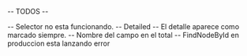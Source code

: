 -- TODOS --

-- Selector no esta funcionando.
-- Detailed
    -- El detalle aparece como marcado siempre.
    -- Nombre del campo en el total
-- FindNodeById en produccion esta lanzando error
